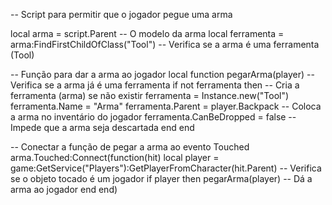 -- Script para permitir que o jogador pegue uma arma

local arma = script.Parent  -- O modelo da arma
local ferramenta = arma:FindFirstChildOfClass("Tool")  -- Verifica se a arma é uma ferramenta (Tool)

-- Função para dar a arma ao jogador
local function pegarArma(player)
    -- Verifica se a arma já é uma ferramenta
    if not ferramenta then
        -- Cria a ferramenta (arma) se não existir
        ferramenta = Instance.new("Tool")
        ferramenta.Name = "Arma"
        ferramenta.Parent = player.Backpack  -- Coloca a arma no inventário do jogador
        ferramenta.CanBeDropped = false  -- Impede que a arma seja descartada
    end
end

-- Conectar a função de pegar a arma ao evento Touched
arma.Touched:Connect(function(hit)
    local player = game:GetService("Players"):GetPlayerFromCharacter(hit.Parent)  -- Verifica se o objeto tocado é um jogador
    if player then
        pegarArma(player)  -- Dá a arma ao jogador
    end
end)
